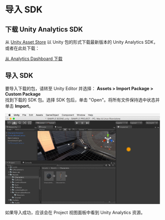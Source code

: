导入 SDK
==========

下载 Unity Analytics SDK
----------------------------
 
从 [Unity Asset Store](https://www.assetstore.unity3d.com/en/#!/content/28120) 以 Unity 包的形式下载最新版本的 Unity Analytics SDK，或者在此处下载：

[从 Analytics Dashboard 下载](http://analytics.unity3d.com)

导入 SDK
-----------------------------

要导入下载的包，请转至 Unity Editor 并选择：
__Assets &gt; Import Package &gt; Custom Package__  
找到下载的 SDK 包。选择 SDK 包后，单击 "Open"。将所有文件保持选中状态并单击 __Import__。

![](../uploads/Main/AnalyticsBasicImportPackage.gif) 

如果导入成功，应该会在 Project 视图面板中看到 Unity Analytics 资源。


